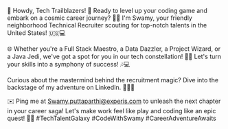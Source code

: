 👋 Howdy, Tech Trailblazers! 🚀 Ready to level up your coding game and embark on a cosmic career journey? 🌌✨ I'm Swamy, your friendly neighborhood Technical Recruiter scouting for top-notch talents in the United States! 🇺🇸💻

🌐 Whether you're a Full Stack Maestro, a Data Dazzler, a Project Wizard, or a Java Jedi, we've got a spot for you in our tech constellation! 🌟💼 Let's turn your skills into a symphony of success! 🎶💻

Curious about the mastermind behind the recruitment magic? Dive into the backstage of my adventure on LinkedIn. 🕵️‍♂️🌐

✉️ Ping me at Swamy.puttaparthi@experis.com to unleash the next chapter in your career saga! Let's make work feel like play and coding like an epic quest! 📧🚀 #TechTalentGalaxy #CodeWithSwamy #CareerAdventureAwaits

<!---
Swamy-Experis/Swamy-Experis is a ✨ special ✨ repository because its `README.md` (this file) appears on your GitHub profile.
You can click the Preview link to take a look at your changes.
--->
